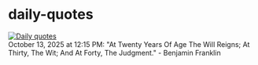 # daily-quotes
[![Daily quotes](https://github.com/ceepu8/daily-quotes/actions/workflows/daily-quote.yml/badge.svg)](https://github.com/ceepu8/daily-quotes/actions/workflows/daily-quote.yml)<br/>
October 13, 2025 at 12:15 PM: "At Twenty Years Of Age The Will Reigns; At Thirty, The Wit; And At Forty, The Judgment." - Benjamin Franklin

